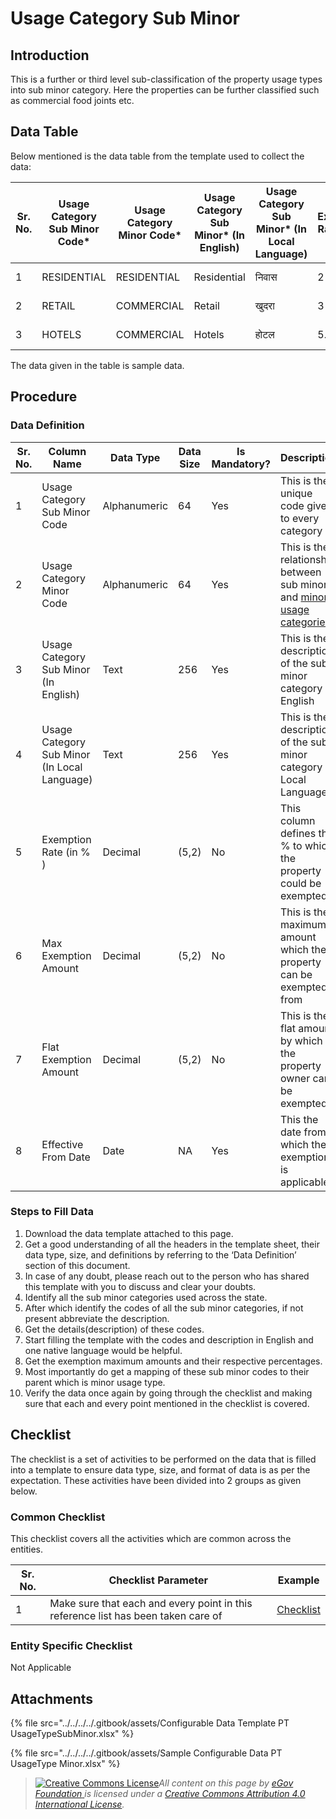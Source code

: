 # Usage Category Sub Minor

## Introduction <a href="#introduction" id="introduction"></a>

This is a further or third level sub-classification of the property usage types into sub minor category. Here the properties can be further classified such as commercial food joints etc.

## Data Table <a href="#data-table" id="data-table"></a>

Below mentioned is the data table from the template used to collect the data:

| Sr. No. | Usage Category Sub Minor Code\* | Usage Category Minor Code\* | Usage Category Sub Minor\* (In English) | Usage Category Sub Minor\* (In Local Language) | Exemption Rate(In %) | Max Exemption Amount | Flat Exemption Amount | Effective From Date |
| ------- | ------------------------------- | --------------------------- | --------------------------------------- | ---------------------------------------------- | -------------------- | -------------------- | --------------------- | ------------------- |
| 1       | RESIDENTIAL                     | RESIDENTIAL                 | Residential                             | निवास                                          | 2                    | 100                  | 200                   | 01-04-2020          |
| 2       | RETAIL                          | COMMERCIAL                  | Retail                                  | खुदरा                                          | 3                    | 300                  | 200                   | 01-04-2020          |
| 3       | HOTELS                          | COMMERCIAL                  | Hotels                                  | होटल                                           | 5.1                  | 200                  | 300                   | 01-04-2020          |

The data given in the table is sample data.

## Procedure <a href="#procedure" id="procedure"></a>

### Data Definition <a href="#data-definition" id="data-definition"></a>

| Sr. No. | Column Name                                  | Data Type    | Data Size | Is Mandatory? | Description                                                                                        |
| ------- | -------------------------------------------- | ------------ | --------- | ------------- | -------------------------------------------------------------------------------------------------- |
| 1       | Usage Category Sub Minor Code                | Alphanumeric | 64        | Yes           | This is the unique code given to every category                                                    |
| 2       | Usage Category Minor Code                    | Alphanumeric | 64        | Yes           | This is the relationship between sub minor and [minor usage categories.](usage-category-minor.md)​ |
| 3       | Usage Category Sub Minor (In English)        | Text         | 256       | Yes           | This is the description of the sub minor category in English                                       |
| 4       | Usage Category Sub Minor (In Local Language) | Text         | 256       | Yes           | This is the description of the sub minor category in Local Language                                |
| 5       | Exemption Rate (in % )                       | Decimal      | (5,2)     | No            | This column defines the % to which the property could be exempted                                  |
| 6       | Max Exemption Amount                         | Decimal      | (5,2)     | No            | This is the maximum amount which the property can be exempted from                                 |
| 7       | Flat Exemption Amount                        | Decimal      | (5,2)     | No            | This is the flat amount by which the property owner can be exempted                                |
| 8       | Effective From Date                          | Date         | NA        | Yes           | This the date from which the exemption is applicable.                                              |

### Steps to Fill Data <a href="#steps-to-fill-data" id="steps-to-fill-data"></a>

1. Download the data template attached to this page.
2. Get a good understanding of all the headers in the template sheet, their data type, size, and definitions by referring to the ‘Data Definition’ section of this document.
3. In case of any doubt, please reach out to the person who has shared this template with you to discuss and clear your doubts.
4. Identify all the sub minor categories used across the state.
5. After which identify the codes of all the sub minor categories, if not present abbreviate the description.
6. Get the details(description) of these codes.
7. Start filling the template with the codes and description in English and one native language would be helpful.
8. Get the exemption maximum amounts and their respective percentages.
9. Most importantly do get a mapping of these sub minor codes to their parent which is minor usage type.
10. Verify the data once again by going through the checklist and making sure that each and every point mentioned in the checklist is covered.

## Checklist <a href="#checklist" id="checklist"></a>

The checklist is a set of activities to be performed on the data that is filled into a template to ensure data type, size, and format of data is as per the expectation. These activities have been divided into 2 groups as given below.

### Common Checklist <a href="#common-checklist" id="common-checklist"></a>

This checklist covers all the activities which are common across the entities.

| Sr. No. | Checklist Parameter                                                               | Example                                                                                                                      |
| ------- | --------------------------------------------------------------------------------- | ---------------------------------------------------------------------------------------------------------------------------- |
| 1       | Make sure that each and every point in this reference list has been taken care of | ​[Checklist](https://docs.digit.org/configure-digit/configuring-master-data-templates/module-setup/common-config/checklist)​ |

### Entity Specific Checklist <a href="#entity-specific-checklist" id="entity-specific-checklist"></a>

Not Applicable

## Attachments <a href="#attachments" id="attachments"></a>

{% file src="../../../../.gitbook/assets/Configurable Data Template PT UsageTypeSubMinor.xlsx" %}

{% file src="../../../../.gitbook/assets/Sample Configurable Data PT UsageType Minor.xlsx" %}

> [![Creative Commons License](https://i.creativecommons.org/l/by/4.0/80x15.png)](http://creativecommons.org/licenses/by/4.0/)_All content on this page by_ [_eGov Foundation_ ](https://egov.org.in/)_is licensed under a_ [_Creative Commons Attribution 4.0 International License_](http://creativecommons.org/licenses/by/4.0/)_._
